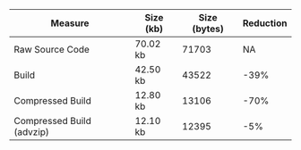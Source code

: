 | Measure | Size (kb) | Size (bytes) | Reduction |
| --- | --- | --- | --- |
| Raw Source Code | 70.02 kb | 71703 | NA |
| Build | 42.50 kb | 43522 | -39% |
| Compressed Build | 12.80 kb | 13106 | -70% |
| Compressed Build (advzip) | 12.10 kb | 12395 | -5% |
